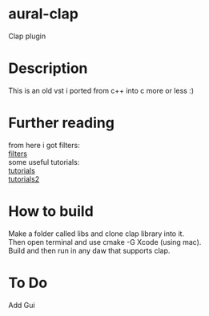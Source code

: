 # aural-clap
Clap plugin
# Description
This is an old vst i ported from c++ into c more or less :)
# Further reading
from here i got filters: \
[filters](https://github.com/dimtass/DSP-Cpp-filters) \
some useful tutorials: \
[tutorials](https://www.youtube.com/watch?v=oko5xJDY39E) \
[tutorials2](https://nakst.gitlab.io/tutorial/clap-part-1.html) 

# How to build

Make a folder called libs and clone clap library into it. \
Then open terminal and use cmake -G Xcode (using mac). \
Build and then run in any daw that supports clap.


# To Do
Add Gui
